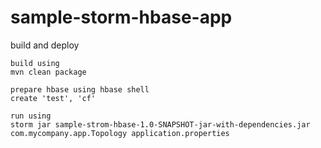 # sample-storm-hbase-app

build and deploy
```
build using 
mvn clean package

prepare hbase using hbase shell
create 'test', 'cf'

run using
storm jar sample-strom-hbase-1.0-SNAPSHOT-jar-with-dependencies.jar com.mycompany.app.Topology application.properties
```

